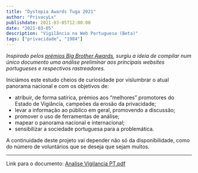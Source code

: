```yaml
---
title: "Dystopia Awards Tuga 2021"
author: "PrivacyLx"
publishdate: 2021-03-05T12:00:00
date: "2021-03-05"
description: "Vigilância na Web Portuguesa (Beta)"
tags: ["privacidade", "1984"]
---
```


*Inspirado pelos [prémios Big Brother Awards](https://pt.wikipedia.org/wiki/Big_Brother_Awards), surgiu a ideia de compilar 
num único documento uma análise preliminar aos principais websites 
portugueses e respectivos rastreadores.*

Iniciámos este estudo cheios de curiosidade por vislumbrar o atual panorama nacional e  com os objetivos de: 
- atribuir, de forma satírica, prémios aos “melhores” promotores do Estado de Vigiância, campeões da erosão da privacidade;
- levar a informação ao público em geral, promovendo a discussão;
- promover o uso de ferramentas de análise;
- mapear o panorama nacional e internacional;
- sensibilizar a sociedade portuguesa para a problemática.

A continuidade deste projeto vai depender não só da disponibilidade, como do número de voluntários que se deseja que sejam muitos. 

---

Link para o documento: [Analise Vigilancia PT.pdf](documents/Analise.Vigilancia.PT.pdf)
